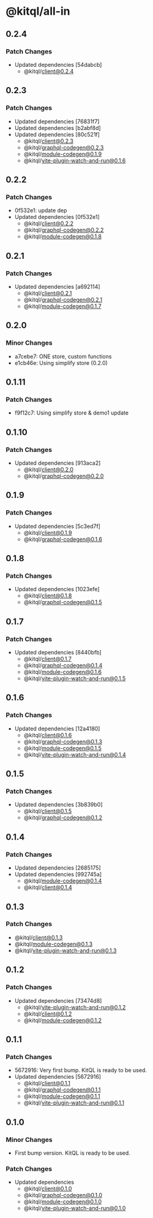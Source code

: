 # @kitql/all-in

## 0.2.4

### Patch Changes

- Updated dependencies [54dabcb]
  - @kitql/client@0.2.4

## 0.2.3

### Patch Changes

- Updated dependencies [76831f7]
- Updated dependencies [b2abf8d]
- Updated dependencies [80c521f]
  - @kitql/client@0.2.3
  - @kitql/graphql-codegen@0.2.3
  - @kitql/module-codegen@0.1.9
  - @kitql/vite-plugin-watch-and-run@0.1.6

## 0.2.2

### Patch Changes

- 0f532e1: update dep
- Updated dependencies [0f532e1]
  - @kitql/client@0.2.2
  - @kitql/graphql-codegen@0.2.2
  - @kitql/module-codegen@0.1.8

## 0.2.1

### Patch Changes

- Updated dependencies [a692114]
  - @kitql/client@0.2.1
  - @kitql/graphql-codegen@0.2.1
  - @kitql/module-codegen@0.1.7

## 0.2.0

### Minor Changes

- a7cebe7: ONE store, custom functions
- e1cb46e: Using simplify store (0.2.0)

## 0.1.11

### Patch Changes

- f9f12c7: Using simplify store & demo1 update

## 0.1.10

### Patch Changes

- Updated dependencies [913aca2]
  - @kitql/client@0.2.0
  - @kitql/graphql-codegen@0.2.0

## 0.1.9

### Patch Changes

- Updated dependencies [5c3ed7f]
  - @kitql/client@0.1.9
  - @kitql/graphql-codegen@0.1.6

## 0.1.8

### Patch Changes

- Updated dependencies [1023efe]
  - @kitql/client@0.1.8
  - @kitql/graphql-codegen@0.1.5

## 0.1.7

### Patch Changes

- Updated dependencies [8440bfb]
  - @kitql/client@0.1.7
  - @kitql/graphql-codegen@0.1.4
  - @kitql/module-codegen@0.1.6
  - @kitql/vite-plugin-watch-and-run@0.1.5

## 0.1.6

### Patch Changes

- Updated dependencies [12a4180]
  - @kitql/client@0.1.6
  - @kitql/graphql-codegen@0.1.3
  - @kitql/module-codegen@0.1.5
  - @kitql/vite-plugin-watch-and-run@0.1.4

## 0.1.5

### Patch Changes

- Updated dependencies [3b839b0]
  - @kitql/client@0.1.5
  - @kitql/graphql-codegen@0.1.2

## 0.1.4

### Patch Changes

- Updated dependencies [2685175]
- Updated dependencies [992745a]
  - @kitql/module-codegen@0.1.4
  - @kitql/client@0.1.4

## 0.1.3

### Patch Changes

- @kitql/client@0.1.3
- @kitql/module-codegen@0.1.3
- @kitql/vite-plugin-watch-and-run@0.1.3

## 0.1.2

### Patch Changes

- Updated dependencies [73474d8]
  - @kitql/vite-plugin-watch-and-run@0.1.2
  - @kitql/client@0.1.2
  - @kitql/module-codegen@0.1.2

## 0.1.1

### Patch Changes

- 5672916: Very first bump. KitQL is ready to be used.
- Updated dependencies [5672916]
  - @kitql/client@0.1.1
  - @kitql/graphql-codegen@0.1.1
  - @kitql/module-codegen@0.1.1
  - @kitql/vite-plugin-watch-and-run@0.1.1

## 0.1.0

### Minor Changes

- First bump version. KitQL is ready to be used.

### Patch Changes

- Updated dependencies
  - @kitql/client@0.1.0
  - @kitql/graphql-codegen@0.1.0
  - @kitql/module-codegen@0.1.0
  - @kitql/vite-plugin-watch-and-run@0.1.0
